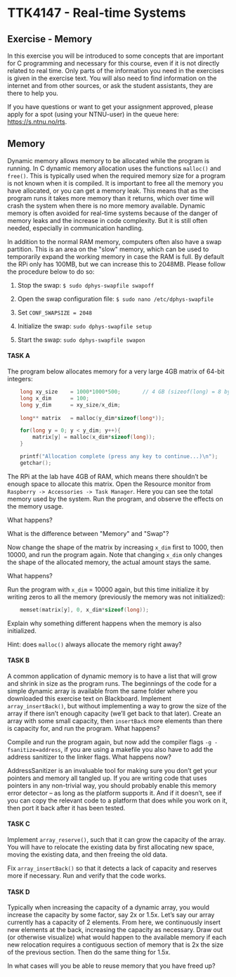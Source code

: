 
# TTK4147 - Real-time Systems  

## Exercise - Memory

In this exercise you will be introduced to some concepts that are important for
C programming and necessary for this course, even if it is not directly related
to real time. Only parts of the information you need in the exercises is given
in the exercise text. You will also need to find information on the internet and
from other sources, or ask the student assistants, they are there to help you.

If you have questions or want to get your assignment approved, please apply for
a spot (using your NTNU-user) in the queue here: <https://s.ntnu.no/rts>.

## Memory

Dynamic memory allows memory to be allocated while the program is running. In C
dynamic memory allocation uses the functions `malloc()` and `free()`. This is
typically used when the required memory size for a program is not known when it
is compiled. It is important to free all the memory you have allocated, or you
can get a memory leak. This means that as the program runs it takes more memory
than it returns, which over time will crash the system when there is no more
memory available. Dynamic memory is often avoided for real-time systems because
of the danger of memory leaks and the increase in code complexity. But it is
still often needed, especially in communication handling.

In addition to the normal RAM memory, computers often also have a swap
partition. This is an area on the "slow" memory, which can be used to
temporarily expand the working memory in case the RAM is full. By default the
RPi only has 100MB, but we can increase this to 2048MB. Please follow the
procedure below to do so:

1. Stop the swap: `$ sudo dphys-swapfile swapoff`

2. Open the swap configuration file: `$ sudo nano /etc/dphys-swapfile`

3. Set `CONF_SWAPSIZE = 2048`

4. Initialize the swap: `sudo dphys-swapfile setup`

5. Start the swap: `sudo dphys-swapfile swapon`

#### TASK A

The program below allocates memory for a very large 4GB matrix of 64-bit
integers:

```c
    long xy_size    = 1000*1000*500;       // 4 GB (sizeof(long) = 8 bytes)
    long x_dim      = 100;
    long y_dim      = xy_size/x_dim;   
     
    long** matrix   = malloc(y_dim*sizeof(long*));

    for(long y = 0; y < y_dim; y++){
        matrix[y] = malloc(x_dim*sizeof(long));
    }

    printf("Allocation complete (press any key to continue...)\n");
    getchar();
```

The RPi at the lab have 4GB of RAM, which means there shouldn’t be enough space
to allocate this matrix. Open the Resource monitor from
`Raspberry -> Accessories -> Task Manager`. Here you can see the total memory
used by the system. Run the program, and observe the effects on the memory
usage.

What happens?

What is the difference between "Memory" and "Swap"?

Now change the shape of the matrix by increasing `x_dim` first to 1000, then
10000, and run the program again. Note that changing `x_dim` only changes the
shape of the allocated memory, the actual amount stays the same.

What happens?

Run the program with `x_dim` = 10000 again, but this time initialize it by
writing zeros to all the memory (previously the memory was not initialized):

```c
    memset(matrix[y], 0, x_dim*sizeof(long));
```

Explain why something different happens when the memory is also initialized.

Hint: does `malloc()` always allocate the memory right away?

#### TASK B

A common application of dynamic memory is to have a list that will grow and
shrink in size as the program runs. The beginnings of the code for a simple
dynamic array is available from the same folder where you downloaded this
exercise text on Blackboard. Implement `array_insertBack()`, but without
implementing a way to grow the size of the array if there isn’t enough capacity
(we’ll get back to that later). Create an array with some small capacity, then
`insertBack` more elements than there is capacity for, and run the program. What
happens?

Compile and run the program again, but now add the compiler flags
`-g -fsanitize=address`, if you are using a makefile you also have to add the
address sanitizer to the linker flags. What happens now?

AddressSanitizer is an invaluable tool for making sure you don’t get your
pointers and memory all tangled up. If you are writing code that uses pointers
in any non-trivial way, you should probably enable this memory error detector –
as long as the platform supports it. And if it doesn’t, see if you can copy the
relevant code to a platform that does while you work on it, then port it back
after it has been tested.

#### TASK C

Implement `array_reserve()`, such that it can grow the capacity of the array.
You will have to relocate the existing data by first allocating new space,
moving the existing data, and then freeing the old data.

Fix `array_insertBack()` so that it detects a lack of capacity and reserves more
if necessary. Run and verify that the code works.

#### TASK D

Typically when increasing the capacity of a dynamic array, you would increase
the capacity by some factor, say 2x or 1.5x. Let’s say our array currently has a
capacity of 2 elements. From here, we continuously insert new elements at the
back, increasing the capacity as necessary. Draw out (or otherwise visualize)
what would happen to the available memory if each new relocation requires a
contiguous section of memory that is 2x the size of the previous section. Then
do the same thing for 1.5x.

In what cases will you be able to reuse memory that you have freed up?
